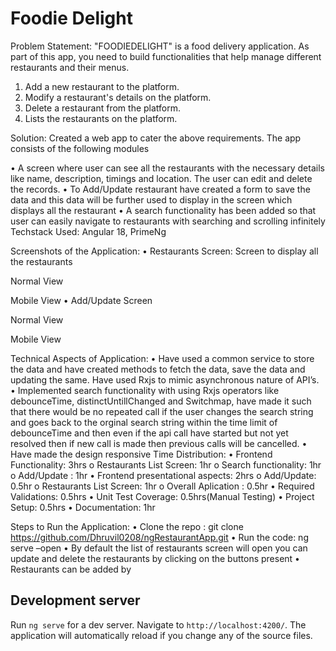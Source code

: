 # Foodie Delight
Problem Statement:  "FOODIEDELIGHT" is a food delivery application. As part of this app, you need to build functionalities that help manage different restaurants and their menus.
1. Add a new restaurant to the platform.
2. Modify a restaurant's details on the platform.
3. Delete a restaurant from the platform.
4. Lists the restaurants on the platform.

Solution:  Created a web app to cater the above requirements. The app consists of the following modules

•	A screen where user can see all the restaurants with the necessary details like name, description, timings and location. The user can edit and delete the records.
•	To Add/Update restaurant have created a form to save the data and this data will be further used to display in the screen which displays all the restaurant
•	A search functionality has been added so that user can easily navigate to restaurants with searching and scrolling infinitely
Techstack Used: Angular 18, PrimeNg

Screenshots of the Application: 
•	Restaurants Screen: Screen to display all the restaurants
 
Normal View

 
Mobile View
•	Add/Update Screen

 
Normal View
 
Mobile View

Technical Aspects of Application: 
•	Have used a common service to store the data and have created methods to fetch the data, save the data and updating the same. Have used Rxjs to mimic asynchronous nature of API’s. 
•	Implemented search functionality with using Rxjs operators like debounceTime, distinctUntillChanged and Switchmap, have made it such that there would be no repeated call if the user changes the search string and goes back to the orginal search string within the time limit of debounceTime and then even if the api call have started but not yet resolved then if new call is made then previous calls will be cancelled.
•	Have made the design responsive 
Time Distribution:
•	Frontend Functionality:  3hrs
o	Restaurants List Screen: 1hr
o	Search functionality: 1hr
o	Add/Update : 1hr
•	Frontend presentational aspects: 2hrs
o	Add/Update:  0.5hr
o	Restaurants List Screen: 1hr
o	Overall Aplication : 0.5hr
•	Required Validations: 0.5hrs
•	Unit Test Coverage: 0.5hrs(Manual Testing)
•	Project Setup: 0.5hrs
•	Documentation: 1hr

Steps to Run the Application: 
•	Clone the repo : git clone https://github.com/Dhruvil0208/ngRestaurantApp.git
•	Run the code: ng serve –open
•	By default the list of restaurants screen will open you can update and delete the restaurants by clicking on the buttons present
•	Restaurants can be added by 




## Development server

Run `ng serve` for a dev server. Navigate to `http://localhost:4200/`. The application will automatically reload if you change any of the source files.
